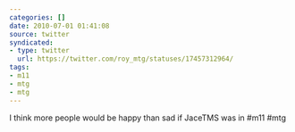 ```yaml
---
categories: []
date: 2010-07-01 01:41:08
source: twitter
syndicated:
- type: twitter
  url: https://twitter.com/roy_mtg/statuses/17457312964/
tags:
- m11
- mtg
- mtg
---
```


I think more people would be happy than sad if JaceTMS was in #m11 #mtg
